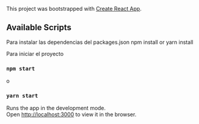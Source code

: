 This project was bootstrapped with [Create React App](https://github.com/facebook/create-react-app).

## Available Scripts

Para instalar las dependencias del packages.json
npm install or yarn install

Para iniciar el proyecto
### `npm start`
o
### `yarn start`

Runs the app in the development mode.<br />
Open [http://localhost:3000](http://localhost:3000) to view it in the browser.